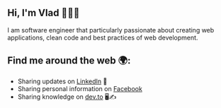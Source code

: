 ## Hi, I'm Vlad 👨🏻‍💻

I am software engineer that particularly passionate about creating web applications, clean code and best practices of web development.

## Find me around the web 🌍:
 - Sharing updates on [LinkedIn](https://www.linkedin.com/in/vladyslav-burdeniuk/) 💼
 - Sharing personal information on [Facebook](https://www.facebook.com/burdenyuchok/) 
 - Sharing knowledge on [dev.to](https://dev.to/vbrdnk) 🖥✍️
